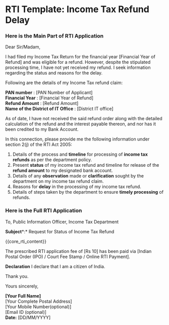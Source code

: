 # RTI Template: Income Tax Refund Delay

<!-- START Main Part of RTI Application -->

### Here is the Main Part of RTI Application

Dear Sir/Madam,

I had filed my Income Tax Return for the financial year \[Financial Year of Refund\] and was eligible for a refund. However, despite the stipulated processing time, I have not yet received my refund. I seek information regarding the status and reasons for the delay.

Following are the details of my Income Tax refund claim:

**PAN number** : \[PAN Number of Applicant\]  
**Financial Year** : \[Financial Year of Refund\]  
**Refund Amount** :  \[Refund Amount\]  
**Name of the District of IT Office** : \[District IT office\]

As of date, I have not received the said refund order along with the detailed calculation of the refund and the interest payable thereon, and nor has it been credited to my Bank Account.

In this connection, please provide me the following information under section 2(j) of the RTI Act 2005:

1. Details of the process and **timeline** for processing of **income tax refunds** as per the department policy.  
2. Present **status** of my income tax refund and timeline for release of the **refund amount** to my designated bank account.  
3. Details of any **observation** made or **clarification** sought by the department on my income tax refund claim.  
4. Reasons for **delay** in the processing of my income tax refund.  
5. Details of steps taken by the department to ensure **timely processing** of refunds.

<!-- END OF Main Part of RTI Application -->

### Here is the Full RTI Application

To,
Public Information Officer, 
Income Tax Department 

**Subject***:* Request for Status of Income Tax Refund

{{core_rti_content}}

The prescribed RTI application fee of \[Rs 10\] has been paid via \[Indian Postal Order (IPO) / Court Fee Stamp / Online RTI Payment\].

 **Declaration** I declare that I am a citizen of India.

Thank you.

Yours sincerely,

**\[Your Full Name\]**  
\[Your Complete Postal Address\]  
\[Your Mobile Number(optional)\]  
\[Email ID (optional)\]  
**Date:** \[DD/MM/YYYY\]
